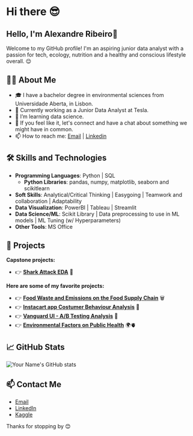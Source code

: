 # Hi there 😎

## Hello, I'm Alexandre Ribeiro👋

Welcome to my GitHub profile! 
I'm an aspiring junior data analyst with a passion for tech, ecology, nutrition and a healthy and conscious lifestyle overall. 😌

## 🧑‍💻 About Me

- 🎓 I have a bachelor degree in environmental sciences from Universidade Aberta, in Lisbon.
- 💼 Currently working as a Junior Data Analyst at Tesla.
- 🌱 I’m learning data science.
- 💬 If you feel like it, let's connect and have a chat about something we might have in common.
- 📫 How to reach me: [Email](alexandre.ribros95@gmail.com) | [Linkedin](https://www.linkedin.com/in/alexandre-ribeiro-264445279/)

## 🛠️ Skills and Technologies

- **Programming Languages**: Python | SQL
  - **Python Libraries**: pandas, numpy, matplotlib, seaborn and scikitlearn
- **Soft Skills**: Analytical/Critical Thinking | Easygoing | Teamwork and collaboration | Adaptability 
- **Data Visualization**: PowerBI | Tableau | Streamlit
- **Data Science/ML**: Scikit Library | Data preprocessing to use in ML models | ML Tuning (w/ Hyperparameters)
- **Other Tools**: MS Office

## 🌟 Projects

**Capstone projects:**

- 👉 **[Shark Attack EDA](https://github.com/h4Sh1G/SharkAttack)** 🦈

**Here are some of my favorite projects:**

- 👉 **[Food Waste and Emissions on the Food Supply Chain](https://github.com/h4Sh1G/data-wrangling-project)** 🗑️
- 👉 **[Instacart app Costumer Behaviour Analysis](https://github.com/h4Sh1G/Project_InstacartCostumerBehaviourvior)** 📱
- 👉 **[Vanguard UI - A/B Testing Analysis](https://github.com/h4Sh1G/Vanguard-EDA)** 🧪
- 👉 **[Environmental Factors on Public Health](https://github.com/AlexRibeiro95/Environmental_factors_on_Public_health)** 🌍🫀

  
## 📈 GitHub Stats

![Your Name's GitHub stats](https://github-readme-stats.vercel.app/api?username=AlexRibeiro95&show_icons=true&theme=radical)

## 📫 Contact Me

- [Email](alexandre.ribros95@gmail.com)
- [LinkedIn](https://www.linkedin.com/in/alexandre-ribeiro-264445279/)
- [Kaggle](https://www.kaggle.com/alexrribeiro)

Thanks for stopping by 😊
<!--
**h4Sh1G/h4Sh1G** is a ✨ _special_ ✨ repository because its `README.md` (this file) appears on your GitHub profile.

Here are some ideas to get you started:

- 🔭 I’m currently working on ...
- 🌱 I’m currently learning ...
- 👯 I’m looking to collaborate on ...
- 🤔 I’m looking for help with ...
- 💬 Ask me about ...
- 📫 How to reach me: ...
- 😄 Pronouns: ...
- ⚡ Fun fact: ...
-->
